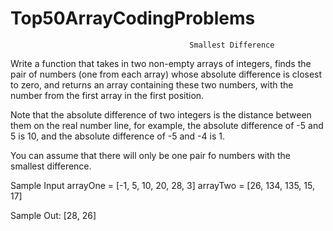 # Top50ArrayCodingProblems
                                            Smallest Difference

Write a function that takes in two non-empty arrays of integers, finds the pair of numbers (one from each array) whose absolute difference is closest to zero, and returns an array containing these two numbers, with the number from the first array in the first position.

Note that the absolute difference of two integers is the distance between them on the real number line, for example, the absolute difference of -5 and 5 is 10, and the absolute difference of -5 and -4 is 1.

You can assume that there will only be one pair fo numbers with the smallest difference.

Sample Input
arrayOne = [-1, 5, 10, 20, 28, 3]
arrayTwo = [26, 134, 135, 15, 17]

Sample Out:
[28, 26]
